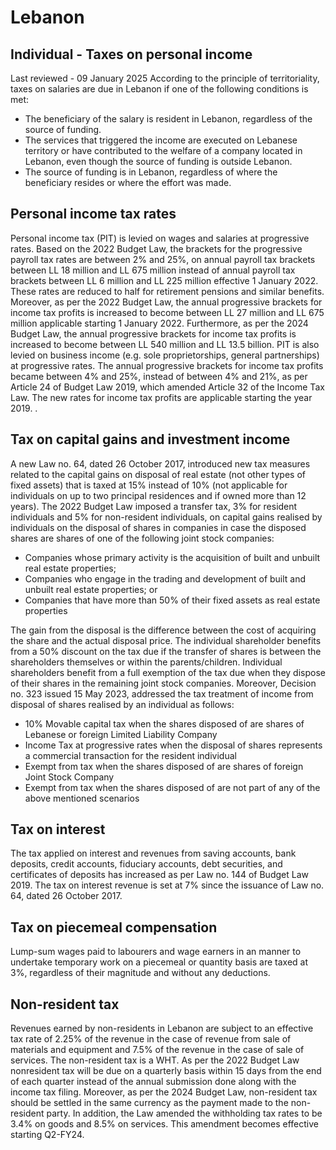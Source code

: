 # Lebanon
## Individual - Taxes on personal income
Last reviewed - 09 January 2025
According to the principle of territoriality, taxes on salaries are due in Lebanon if one of the following conditions is met:
  * The beneficiary of the salary is resident in Lebanon, regardless of the source of funding.
  * The services that triggered the income are executed on Lebanese territory or have contributed to the welfare of a company located in Lebanon, even though the source of funding is outside Lebanon.
  * The source of funding is in Lebanon, regardless of where the beneficiary resides or where the effort was made.


## Personal income tax rates
Personal income tax (PIT) is levied on wages and salaries at progressive rates. Based on the 2022 Budget Law, the brackets for the progressive payroll tax rates are between 2% and 25%, on annual payroll tax brackets between LL 18 million and LL 675 million instead of annual payroll tax brackets between LL 6 million and LL 225 million effective 1 January 2022. 
These rates are reduced to half for retirement pensions and similar benefits.
Moreover, as per the 2022 Budget Law, the annual progressive brackets for income tax profits is increased to become between LL 27 million and LL 675 million applicable starting 1 January 2022.
Furthermore, as per the 2024 Budget Law, the annual progressive brackets for income tax profits is increased to become between LL 540 million and LL 13.5 billion.
PIT is also levied on business income (e.g. sole proprietorships, general partnerships) at progressive rates. The annual progressive brackets for income tax profits became between 4% and 25%, instead of between 4% and 21%, as per Article 24 of Budget Law 2019, which amended Article 32 of the Income Tax Law. The new rates for income tax profits are applicable starting the year 2019. .
## Tax on capital gains and investment income
A new Law no. 64, dated 26 October 2017, introduced new tax measures related to the capital gains on disposal of real estate (not other types of fixed assets) that is taxed at 15% instead of 10% (not applicable for individuals on up to two principal residences and if owned more than 12 years).
The 2022 Budget Law imposed a transfer tax, 3% for resident individuals and 5% for non-resident individuals, on capital gains realised by individuals on the disposal of shares in companies in case the disposed shares are shares of one of the following joint stock companies:
  * Companies whose primary activity is the acquisition of built and unbuilt real estate properties;
  * Companies who engage in the trading and development of built and unbuilt real estate properties; or
  * Companies that have more than 50% of their fixed assets as real estate properties


The gain from the disposal is the difference between the cost of acquiring the share and the actual disposal price.
The individual shareholder benefits from a 50% discount on the tax due if the transfer of shares is between the shareholders themselves or within the parents/children. Individual shareholders benefit from a full exemption of the tax due when they dispose of their shares in the remaining joint stock companies.
Moreover, Decision no. 323 issued 15 May 2023, addressed the tax treatment of income from disposal of shares realised by an individual as follows: 
  * 10% Movable capital tax when the shares disposed of are shares of Lebanese or foreign Limited Liability Company
  * Income Tax at progressive rates when the disposal of shares represents a commercial transaction for the resident individual 
  * Exempt from tax when the shares disposed of are shares of foreign Joint Stock Company 
  * Exempt from tax when the shares disposed of are not part of any of the above mentioned scenarios


## Tax on interest
The tax applied on interest and revenues from saving accounts, bank deposits, credit accounts, fiduciary accounts, debt securities, and certificates of deposits has increased as per Law no. 144 of Budget Law 2019.
The tax on interest revenue is set at 7% since the issuance of Law no. 64, dated 26 October 2017.
## Tax on piecemeal compensation
Lump-sum wages paid to labourers and wage earners in an  manner to undertake temporary work on a piecemeal or quantity basis are taxed at 3%, regardless of their magnitude and without any deductions.
## Non-resident tax
Revenues earned by non-residents in Lebanon are subject to an effective tax rate of 2.25% of the revenue in the case of revenue from sale of materials and equipment and 7.5% of the revenue in the case of sale of services. The non-resident tax is a WHT.
As per the 2022 Budget Law nonresident tax will be due on a quarterly basis within 15 days from the end of each quarter instead of the annual submission done along with the income tax filing.
Moreover, as per the 2024 Budget Law, non-resident tax should be settled in the same currency as the payment made to the non-resident party. In addition, the Law amended the withholding tax rates to be 3.4% on goods and 8.5% on services. This amendment becomes effective starting Q2-FY24.
